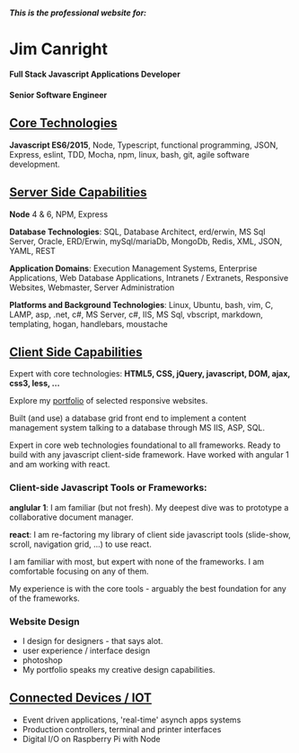 ##### This is the professional website for:

# Jim Canright

#### Full Stack Javascript Applications Developer
#### Senior Software Engineer

## [Core Technologies](/core-capabilities.hmd)

**Javascript ES6/2015**, Node, Typescript, functional programming, JSON, Express, eslint, TDD, Mocha, npm, linux, bash, git, agile software development.

## [Server Side Capabilities](/server-side.hmd)

**Node** 4 & 6, NPM, Express

**Database Technologies**: SQL, Database Architect, erd/erwin, MS Sql Server, Oracle, ERD/Erwin, mySql/mariaDb, MongoDb, Redis, XML, JSON, YAML, REST

**Application Domains**: Execution Management Systems, Enterprise Applications, Web Database Applications, Intranets / Extranets, Responsive Websites, Webmaster, Server Administration

**Platforms and Background Technologies**: Linux, Ubuntu, bash, vim, C, LAMP, asp, .net, c#, MS Server, c#, IIS, MS Sql, vbscript, markdown, templating, hogan, handlebars, moustache

## [Client Side Capabilities](/client-side.hmd)

Expert with core technologies: **HTML5, CSS, jQuery, javascript, DOM, ajax, css3, less, ...**

Explore my [portfolio](http://canright.net/client-side.hmd) of selected responsive websites.

Built (and use) a database grid front end to implement a content management system talking to a database through MS IIS, ASP, SQL.

Expert in core web technologies foundational to all frameworks.  Ready to build with any javascript client-side framework.  Have worked with angular 1 and am working with react.

### Client-side Javascript Tools or Frameworks:

**anglular 1**: I am familiar (but not fresh).  My deepest dive was to prototype a collaborative document manager.

**react**: I am re-factoring my library of client side javascript tools (slide-show, scroll, navigation grid, ...) to use react.

I am familiar with most, but expert with none of the frameworks.  I am comfortable focusing on any of them.

My experience is with the core tools - arguably the best foundation for any of the frameworks.

### Website Design
- I design for designers - that says alot.
- user experience / interface design
- photoshop
- My portfolio speaks my creative design capabilities.

## [Connected Devices / IOT](/iot.hmd)

- Event driven applications, 'real-time' asynch apps systems
- Production controllers, terminal and printer interfaces
- Digital I/O on Raspberry Pi with Node
